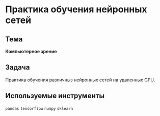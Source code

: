 # Практика обучения нейронных сетей

## Тема 

**Компьютерное зрение**

## Задача

Практика обучения различныз нейронных сетей на удаленных GPU.

## Используемые инструменты
`pandas` `tensorflow` `numpy` `sklearn`
